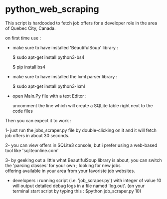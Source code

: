 # python_web_scraping

This script is hardcoded to fetch job offers for a developer role in the area of Quebec City, Canada.

on first time use :

* make sure to have installed 'BeautifulSoup' library :

  $ sudo apt-get install python3-bs4
  
  $ pip install bs4

* make sure to have installed the lxml parser library :

   $ sudo apt-get install python3-lxml

* open Main.Py file with a text Editor :

    uncomment the line which will create a SQLite table right next to the code files

Then you can expect it to work :

1- just run the jobs_scraper.py file by double-clicking on it and it will fetch job offers in about 30 seconds.

2- you can view offers in SQLite3 console, but i prefer using a web-based tool like 'sqliteonline.com'

3- by geeking out a little what BeautifulSoup library is about, you can switch the 'parsing classes' for your own ; looking for new jobs   
   offering available in your area from your favoriste job websites.
   
 * developers : running script (i.e. 'job_scraper.py') with integer of value 10 will output detailed debug logs in a file named 'log.out'.   (on your terminal start script by typing this : $python job_scraper.py 10) 

